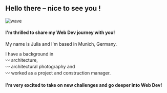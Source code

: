 ## Hello there – nice to see you !

![wave](https://github.com/Julia-Pickel/Julia-Pickel/assets/145296722/4315cab7-0892-4f07-b461-ef22b869f46c)

#### I'm thrilled to share my Web Dev journey with you!
My name is Julia and I'm based in Munich, Germany.  

I have a background in  
〰 architecture,  
〰 architectural photography and  
〰 worked as a project and construction manager.  

#### I'm very excited to take on new challenges and go deeper into Web Dev!
